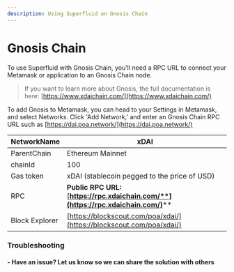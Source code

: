 ```yaml
---
description: Using Superfluid on Gnosis Chain
---
```


# Gnosis Chain

To use Superfluid with Gnosis Chain, you'll need a RPC URL to connect your Metamask or application to an Gnosis Chain node.

> If you want to learn more about Gnosis, the full documentation is here: [https://www.xdaichain.com/](https://www.xdaichain.com/)

To add Gnosis to Metamask, you can head to your Settings in Metamask, and select Networks. Click 'Add Network,' and enter an Gnosis Chain RPC URL such as [https://dai.poa.network/](https://dai.poa.network/)

| NetworkName    | **xDAI**                                                                             |
| -------------- | ------------------------------------------------------------------------------------ |
| ParentChain    | Ethereum Mainnet                                                                     |
| chainId        | 100                                                                                  |
| Gas token      | xDAI (stablecoin pegged to the price of USD)                                         |
| RPC            | **Public RPC URL:** [**https://rpc.xdaichain.com/**](https://rpc.xdaichain.com/)**** |
| Block Explorer | [https://blockscout.com/poa/xdai/](https://blockscout.com/poa/xdai/)                 |



### Troubleshooting

#### - Have an issue? Let us know so we can share the solution with others&#x20;
